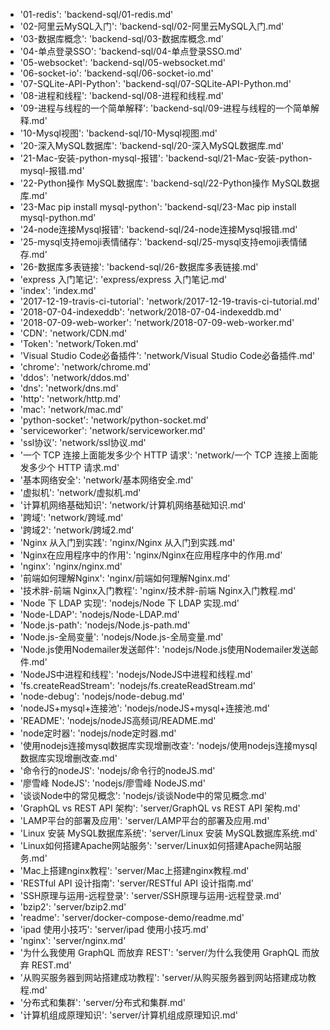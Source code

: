 - '01-redis': 'backend-sql/01-redis.md'
- '02-阿里云MySQL入门': 'backend-sql/02-阿里云MySQL入门.md'
- '03-数据库概念': 'backend-sql/03-数据库概念.md'
- '04-单点登录SSO': 'backend-sql/04-单点登录SSO.md'
- '05-websocket': 'backend-sql/05-websocket.md'
- '06-socket-io': 'backend-sql/06-socket-io.md'
- '07-SQLite-API-Python': 'backend-sql/07-SQLite-API-Python.md'
- '08-进程和线程': 'backend-sql/08-进程和线程.md'
- '09-进程与线程的一个简单解释': 'backend-sql/09-进程与线程的一个简单解释.md'
- '10-Mysql视图': 'backend-sql/10-Mysql视图.md'
- '20-深入MySQL数据库': 'backend-sql/20-深入MySQL数据库.md'
- '21-Mac-安装-python-mysql-报错': 'backend-sql/21-Mac-安装-python-mysql-报错.md'
- '22-Python操作 MySQL数据库': 'backend-sql/22-Python操作 MySQL数据库.md'
- '23-Mac pip install mysql-python': 'backend-sql/23-Mac pip install mysql-python.md'
- '24-node连接Mysql报错': 'backend-sql/24-node连接Mysql报错.md'
- '25-mysql支持emoji表情储存': 'backend-sql/25-mysql支持emoji表情储存.md'
- '26-数据库多表链接': 'backend-sql/26-数据库多表链接.md'
- 'express 入门笔记': 'express/express 入门笔记.md'
- 'index': 'index.md'
- '2017-12-19-travis-ci-tutorial': 'network/2017-12-19-travis-ci-tutorial.md'
- '2018-07-04-indexeddb': 'network/2018-07-04-indexeddb.md'
- '2018-07-09-web-worker': 'network/2018-07-09-web-worker.md'
- 'CDN': 'network/CDN.md'
- 'Token': 'network/Token.md'
- 'Visual Studio Code必备插件': 'network/Visual Studio Code必备插件.md'
- 'chrome': 'network/chrome.md'
- 'ddos': 'network/ddos.md'
- 'dns': 'network/dns.md'
- 'http': 'network/http.md'
- 'mac': 'network/mac.md'
- 'python-socket': 'network/python-socket.md'
- 'serviceworker': 'network/serviceworker.md'
- 'ssl协议': 'network/ssl协议.md'
- '一个 TCP 连接上面能发多少个 HTTP 请求': 'network/一个 TCP 连接上面能发多少个 HTTP 请求.md'
- '基本网络安全': 'network/基本网络安全.md'
- '虚拟机': 'network/虚拟机.md'
- '计算机网络基础知识': 'network/计算机网络基础知识.md'
- '跨域': 'network/跨域.md'
- '跨域2': 'network/跨域2.md'
- 'Nginx 从入门到实践': 'nginx/Nginx 从入门到实践.md'
- 'Nginx在应用程序中的作用': 'nginx/Nginx在应用程序中的作用.md'
- 'nginx': 'nginx/nginx.md'
- '前端如何理解Nginx': 'nginx/前端如何理解Nginx.md'
- '技术胖-前端 Nginx入门教程': 'nginx/技术胖-前端 Nginx入门教程.md'
- 'Node 下 LDAP 实现': 'nodejs/Node 下 LDAP 实现.md'
- 'Node-LDAP': 'nodejs/Node-LDAP.md'
- 'Node.js-path': 'nodejs/Node.js-path.md'
- 'Node.js-全局变量': 'nodejs/Node.js-全局变量.md'
- 'Node.js使用Nodemailer发送邮件': 'nodejs/Node.js使用Nodemailer发送邮件.md'
- 'NodeJS中进程和线程': 'nodejs/NodeJS中进程和线程.md'
- 'fs.createReadStream': 'nodejs/fs.createReadStream.md'
- 'node-debug': 'nodejs/node-debug.md'
- 'nodeJS+mysql+连接池': 'nodejs/nodeJS+mysql+连接池.md'
- 'README': 'nodejs/nodeJS高频词/README.md'
- 'node定时器': 'nodejs/node定时器.md'
- '使用nodejs连接mysql数据库实现增删改查': 'nodejs/使用nodejs连接mysql数据库实现增删改查.md'
- '命令行的nodeJS': 'nodejs/命令行的nodeJS.md'
- '廖雪峰 NodeJS': 'nodejs/廖雪峰 NodeJS.md'
- '谈谈Node中的常见概念': 'nodejs/谈谈Node中的常见概念.md'
- 'GraphQL vs REST API 架构': 'server/GraphQL vs REST API 架构.md'
- 'LAMP平台的部署及应用': 'server/LAMP平台的部署及应用.md'
- 'Linux 安装 MySQL数据库系统': 'server/Linux 安装 MySQL数据库系统.md'
- 'Linux如何搭建Apache网站服务': 'server/Linux如何搭建Apache网站服务.md'
- 'Mac上搭建nginx教程': 'server/Mac上搭建nginx教程.md'
- 'RESTful API 设计指南': 'server/RESTful API 设计指南.md'
- 'SSH原理与运用-远程登录': 'server/SSH原理与运用-远程登录.md'
- 'bzip2': 'server/bzip2.md'
- 'readme': 'server/docker-compose-demo/readme.md'
- 'ipad 使用小技巧': 'server/ipad 使用小技巧.md'
- 'nginx': 'server/nginx.md'
- '为什么我使用 GraphQL 而放弃 REST': 'server/为什么我使用 GraphQL 而放弃 REST.md'
- '从购买服务器到网站搭建成功教程': 'server/从购买服务器到网站搭建成功教程.md'
- '分布式和集群': 'server/分布式和集群.md'
- '计算机组成原理知识': 'server/计算机组成原理知识.md'

